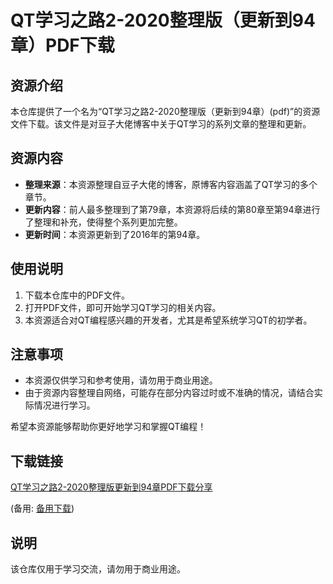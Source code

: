 # QT学习之路2-2020整理版（更新到94章）PDF下载

## 资源介绍

本仓库提供了一个名为“QT学习之路2-2020整理版（更新到94章）(pdf)”的资源文件下载。该文件是对豆子大佬博客中关于QT学习的系列文章的整理和更新。

## 资源内容

- **整理来源**：本资源整理自豆子大佬的博客，原博客内容涵盖了QT学习的多个章节。
- **更新内容**：前人最多整理到了第79章，本资源将后续的第80章至第94章进行了整理和补充，使得整个系列更加完整。
- **更新时间**：本资源更新到了2016年的第94章。

## 使用说明

1. 下载本仓库中的PDF文件。
2. 打开PDF文件，即可开始学习QT学习的相关内容。
3. 本资源适合对QT编程感兴趣的开发者，尤其是希望系统学习QT的初学者。

## 注意事项

- 本资源仅供学习和参考使用，请勿用于商业用途。
- 由于资源内容整理自网络，可能存在部分内容过时或不准确的情况，请结合实际情况进行学习。

希望本资源能够帮助你更好地学习和掌握QT编程！

## 下载链接
[QT学习之路2-2020整理版更新到94章PDF下载分享](https://pan.quark.cn/s/cc1972613a32) 

(备用: [备用下载](https://pan.baidu.com/s/1EHQ3kFUudWS71EnznQJ2fA?pwd=g553))

## 说明

该仓库仅用于学习交流，请勿用于商业用途。
